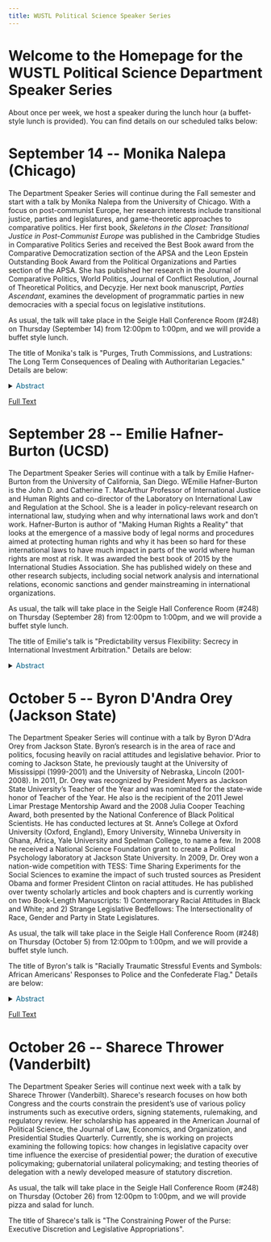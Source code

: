 ```yaml
---
title: WUSTL Political Science Speaker Series
---
```


# Welcome to the Homepage for the WUSTL Political Science Department Speaker Series

About once per week, we host a speaker during the lunch hour (a buffet-style lunch is provided). You can find details on our scheduled talks below:

# September 14 -- Monika Nalepa (Chicago)

The Department Speaker Series will continue during the Fall semester and start with a talk by Monika Nalepa from the University of Chicago. With a focus on post-communist Europe, her research interests include transitional justice, parties and legislatures, and game-theoretic approaches to comparative politics. Her first book, *Skeletons in the Closet: Transitional Justice in Post-Communist Europe* was published in the Cambridge Studies in Comparative Politics Series and received the Best Book award from the Comparative Democratization section of the APSA and the Leon Epstein Outstanding Book Award from the Political Organizations and Parties section of the APSA. She has published her research in the Journal of Comparative Politics, World Politics, Journal of Conflict Resolution, Journal of Theoretical Politics, and Decyzje. Her next book manuscript, *Parties Ascendant*, examines the development of programmatic parties in new democracies with a special focus on legislative institutions.

As usual, the talk will take place in the Seigle Hall Conference Room (#248) on Thursday (September 14) from 12:00pm to 1:00pm, and we will provide a buffet style lunch.

The title of Monika's talk is "Purges, Truth Commissions, and Lustrations: The Long Term Consequences of Dealing with Authoritarian Legacies." Details are below:

<details> 
   <summary> <font color="#005f85"> Abstract </font> </summary>
  
   <p>
   The transitional justice literature treats lustration and administrative purges (such as de-communization, de-baathification and de-nazification) as the same type of mechanism for dealing with the past. Indeed, all of these institutions are forms of personnel transitional justice in that they aim at eliminating from the state apparatus members and collaborators of the previous authoritarian regime.
   </p>
   
   <p>
   This  chapter  draws  a  distinction  between  forms  of  transitional  justice  that  deal  with collaboration that was secret (lustration) and forms of collaboration that were known (such as purges).
   </p>
   
   <p>
   The  model  of  lustration  presented  in  the  previous  chapter  showed  how  lustration  enhances democratic representation by preventing blackmail of current politicians by former authoritarian elites. Lustration, by exposing the potentially embarrassing information about collaboration with the authoritarian regime’s enforcement apparatus, makes it impossible for former authoritarian elites to extort policies in exchange for keeping "skeletons in politicians' closet" secret.
   </p>
   
   <p>
   However, modeling the effect of the severity of purges leads to very different predictions for democratic representation. While the quality of political representation increases monotonically with the severity of lustration, thorough administrative purges may lead to worse effects for democratic representation than only partial leadership purges.
   </p>
   
   <p>
   A crucial theoretical result of this chapter is that democratic representation improves in direct proportion to the amount of lustration that is implemented, but does not improve in proportion to the intensity of purges.
   </p>
   
</details>

<a href="https://polisci.wustl.edu/files/polisci/imce/nalepawashu.pdf" target="_blank">Full Text</a>

# September 28 -- Emilie Hafner-Burton (UCSD)

The Department Speaker Series will continue with a talk by Emilie Hafner-Burton from the University of California, San Diego. WEmilie Hafner-Burton is the John D. and Catherine T. MacArthur Professor of International Justice and Human Rights and co-director of the Laboratory on International Law and Regulation at the School. She is a leader in policy-relevant research on international law, studying when and why international laws work and don’t work. Hafner-Burton is author of "Making Human Rights a Reality" that looks at the emergence of a massive body of legal norms and procedures aimed at protecting human rights and why it has been so hard for these international laws to have much impact in parts of the world where human rights are most at risk. It was awarded the best book of 2015 by the International Studies Association. She has published widely on these and other research subjects, including social network analysis and international relations, economic sanctions and gender mainstreaming in international organizations.

As usual, the talk will take place in the Seigle Hall Conference Room (#248) on Thursday (September 28) from 12:00pm to 1:00pm, and we will provide a buffet style lunch.

The title of Emilie's talk is "Predictability versus Flexibility: Secrecy in International Investment Arbitration." Details are below:

<details> 
   <summary>  <font color="#005f85"> Abstract </font> </summary>
  
   <p>
   There is heated debate over the wisdom and effect of secrecy in international negotiations. This debate has become central to the process of foreign investment arbitration because parties to disputes nearly always can choose to hide arbitral outcomes from public view. Working with a new database of disputes at the world’s largest investor-state arbitral institution, the World Bank’s International Centre for Settlement of Investment Disputes, the authors examine the incentives of firms and governments to keep the details of their disputes secret.
   </p>
   
</details>

# October 5 -- Byron D'Andra Orey (Jackson State)

The Department Speaker Series will continue with a talk by Byron D'Adra Orey from Jackson State. Byron’s research is in the area of race and politics, focusing heavily on racial attitudes and legislative behavior. Prior to coming to Jackson State, he previously taught at the University of Mississippi (1999-2001) and the University of Nebraska, Lincoln (2001-2008). In 2011, Dr. Orey was recognized by President Myers as Jackson State University’s Teacher of the Year and was nominated for the state-wide honor of Teacher of the Year. He also is the recipient of the 2011 Jewel Limar Prestage Mentorship Award and the 2008 Julia Cooper Teaching Award, both presented by the National Conference of Black Political Scientists. He has conducted lectures at St. Anne’s College at Oxford University (Oxford, England), Emory University, Winneba University in Ghana, Africa, Yale University and Spelman College, to name a few. In 2008 he received a National Science Foundation grant to create a Political Psychology laboratory at Jackson State University. In 2009, Dr. Orey won a nation-wide competition with TESS: Time Sharing Experiments for the Social Sciences to examine the impact of such trusted sources as President Obama and former President Clinton on racial attitudes. He has published over twenty scholarly articles and book chapters and is currently working on two Book-Length Manuscripts: 1) Contemporary Racial Attitudes in Black and White; and 2) Strange Legislative Bedfellows: The Intersectionality of Race, Gender and Party in State Legislatures.

As usual, the talk will take place in the Seigle Hall Conference Room (#248) on Thursday (October 5) from 12:00pm to 1:00pm, and we will provide a buffet style lunch.

The title of Byron's talk is "Racially Traumatic Stressful Events and Symbols: African Americans' Responses to Police and the Confederate Flag." Details are below:

<details> 
   <summary>  <font color="#005f85"> Abstract </font> </summary>
  
   <p>
We conceptualize adverse interactions between police and the minority communities they sometimes serve as racially traumatic stressful events (RTSEs) and seek to measure public response to them. We implement two experimental studies, one on a white college campus and another with subjects recruited from a historically black campus in the deep south. We then measure galvanic skin levels while exposing the subjects to an array of photos, including photos of police conducting traffic stops. Our findings suggest the need for more research into the gender and racial differences in how individuals perceive such interactions. Further, we explore intra-racial differences in response among blacks, showing that attitudinal predispositions, in particular previous experiences with police brutality, violent encounters with law enforcement, linked fate, assessments of the public regard of blacks in society, and economic and legal disillusionment shape individual responses to police as well as to threatening images. The fact that mere photos of police conducting traffic stops generate responses similar in some groups to photos taken from the International Affective Picture System (IAPS) threatening photo series should be taken as a sign that these are important problems in need of more study. The IAPS threat photos we used included an attacking dog, attacking snakes, and a man with a gun in his mouth, a masked man with a knife, and a street scene with shooting soldiers. 
   </p>
   
</details>

<a href="https://polisci.wustl.edu/files/polisci/imce/oreybaumgartnersoroka-apsa-2017.pdf" target="_blank">Full Text</a>

# October 26 -- Sharece Thrower (Vanderbilt)

The Department Speaker Series will continue next week with a talk by Sharece Thrower (Vanderbilt). Sharece's research focuses on how both Congress and the courts constrain the president’s use of various policy instruments such as executive orders, signing statements, rulemaking, and regulatory review. Her scholarship has appeared in the American Journal of Political Science, the Journal of Law, Economics, and Organization, and Presidential Studies Quarterly. Currently, she is working on projects examining the following topics: how changes in legislative capacity over time influence the exercise of presidential power; the duration of executive policymaking; gubernatorial unilateral policymaking; and testing theories of delegation with a newly developed measure of statutory discretion.
 
As usual, the talk will take place in the Seigle Hall Conference Room (#248) on Thursday (October 26) from 12:00pm to 1:00pm, and we will provide pizza and salad for lunch.

The title of Sharece's talk is "The Constraining Power of the Purse: Executive Discretion and Legislative Appropriations".
